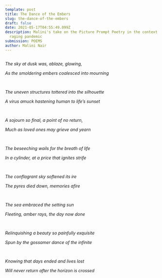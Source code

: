 ```yaml
---
template: post
title: The Dance of the Embers
slug: the-dance-of-the-embers
draft: false
date: 2021-05-17T04:55:49.099Z
description: Malini's take on the Picture Prompt Poetry in the context of the
  raging pandemic
submission: POEMS
author: Malini Nair
---
```

![]()

*The sky at dusk was, ablaze, glowing,*

*As the smoldering embers coalesced into mourning*

*<br/>*

*The uneven structures tottered into the silhouette*

*A virus amuck hastening human to life’s sunset*

*<br/>*

*A sojourn so final, a point of no return,*

*Much as loved ones may grieve and yearn*

*<br/>*

*The beseeching wails for the breath of life*

*In a cylinder, at a price that ignites strife*

*<br/>*

*The conflagrant sky softened its ire*

*The pyres died down, memories afire*

*<br/>*

*The sea embraced the setting sun*

*Fleeting, amber rays, the day now done*

*<br/>*

*Relinquishing a beauty so painfully exquisite*

*Spun by the gossamer dance of the infinite*

*<br/>*

*Knowing that days ended and lives lost*

*Will never return after the horizon is crossed*